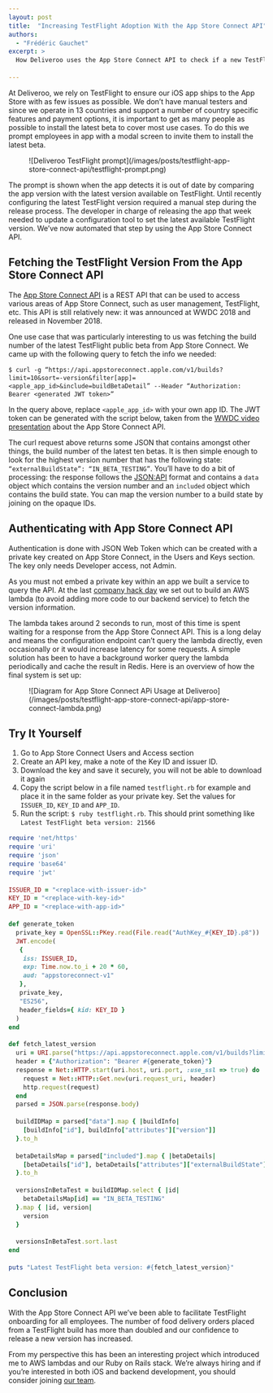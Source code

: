 ```yaml
---
layout: post
title:  "Increasing TestFlight Adoption With the App Store Connect API"
authors:
  - "Frédéric Gauchet"
excerpt: >
  How Deliveroo uses the App Store Connect API to check if a new TestFlight build is available and prompt employees to install it.

---
```


At Deliveroo, we rely on TestFlight to ensure our iOS app ships to the App Store with as few issues as possible. We don’t have manual testers and since we operate in 13 countries and support a number of country specific features and payment options, it is important to get as many people as possible to install the latest beta to cover most use cases. To do this we prompt employees in app with a modal screen to invite them to install the latest beta.

<figure class="small">
![Deliveroo TestFlight prompt](/images/posts/testflight-app-store-connect-api/testflight-prompt.png)
</figure>

The prompt is shown when the app detects it is out of date by comparing the app version with the latest version available on TestFlight. Until recently configuring the latest TestFlight version required a manual step during the release process. The developer in charge of releasing the app that week needed to update a configuration tool to set the latest available TestFlight version. We’ve now automated that step by using the App Store Connect API.

## Fetching the TestFlight Version From the App Store Connect API

The [App Store Connect API](https://developer.apple.com/app-store-connect/api/) is a REST API that can be used to access various areas of App Store Connect, such as user management, TestFlight, etc. This API is still relatively new: it was announced at WWDC 2018 and released in November 2018.

One use case that was particularly interesting to us was fetching the build number of the latest TestFlight public beta from App Store Connect. We came up with the following query to fetch the info we needed:

```
$ curl -g “https://api.appstoreconnect.apple.com/v1/builds?limit=10&sort=-version&filter[app]=<apple_app_id>&include=buildBetaDetail” --Header “Authorization: Bearer <generated JWT token>”
```

In the query above, replace `<apple_app_id>` with your own app ID.
The JWT token can be generated with the script below, taken from the [WWDC video presentation](https://developer.apple.com/videos/play/wwdc2018-303/?time=2019) about the App Store Connect API.

The curl request above returns some JSON that contains amongst other things, the build number of the latest ten betas. It is then simple enough to look for the highest version number that has the following state: `“externalBuildState”: “IN_BETA_TESTING”`. You’ll have to do a bit of processing: the response follows the [JSON:API](https://jsonapi.org/) format and contains a `data` object which contains the version number and an `included` object which contains the build state. You can map the version number to a build state by joining on the opaque IDs.

## Authenticating with App Store Connect API

Authentication is done with JSON Web Token which can be created with a private key created on App Store Connect, in the Users and Keys section. The key only needs Developer access, not Admin.

As you must not embed a private key within an app we built a service to query the API. At the last [company hack day](/2019/10/02/where-are-they-now.html) we set out to build an AWS lambda (to avoid adding more code to our backend service) to fetch the version information.

The lambda takes around 2 seconds to run, most of this time is spent waiting for a response from the App Store Connect API. This is a long delay and means the configuration endpoint can’t query the lambda directly, even occasionally or it would increase latency for some requests. A simple solution has been to have a background worker query the lambda periodically and cache the result in Redis. Here is an overview of how the final system is set up:

<figure>
![Diagram for App Store Connect APi Usage at Deliveroo](/images/posts/testflight-app-store-connect-api/app-store-connect-lambda.png)
</figure>

## Try It Yourself

1. Go to App Store Connect Users and Access section
2. Create an API key, make a note of the Key ID and issuer ID.
3. Download the key and save it securely, you will not be able to download it again
4. Copy the script below in a file named `testflight.rb` for example and place it in the same folder as your private key. Set the values for `ISSUER_ID`, `KEY_ID` and `APP_ID`.
5. Run the script: `$ ruby testflight.rb`. This should print something like `Latest TestFlight beta version: 21566`

```ruby
require 'net/https'
require 'uri'
require 'json'
require 'base64'
require 'jwt'

ISSUER_ID = "<replace-with-issuer-id>"
KEY_ID = "<replace-with-key-id>"
APP_ID = "<replace-with-app-id>"

def generate_token
  private_key = OpenSSL::PKey.read(File.read("AuthKey_#{KEY_ID}.p8"))
  JWT.encode(
   {
    iss: ISSUER_ID,
    exp: Time.now.to_i + 20 * 60,
    aud: "appstoreconnect-v1"
   },
   private_key,
   "ES256",
   header_fields={ kid: KEY_ID }
  )
end

def fetch_latest_version
  uri = URI.parse("https://api.appstoreconnect.apple.com/v1/builds?limit=10&sort=-version&filter[app]=#{APP_ID}&include=buildBetaDetail")
  header = {"Authorization": "Bearer #{generate_token}"}
  response = Net::HTTP.start(uri.host, uri.port, :use_ssl => true) do |http|
    request = Net::HTTP::Get.new(uri.request_uri, header)
    http.request(request)
  end
  parsed = JSON.parse(response.body)

  buildIDMap = parsed["data"].map { |buildInfo|
    [buildInfo["id"], buildInfo["attributes"]["version"]]
  }.to_h

  betaDetailsMap = parsed["included"].map { |betaDetails|
    [betaDetails["id"], betaDetails["attributes"]["externalBuildState"]]
  }.to_h

  versionsInBetaTest = buildIDMap.select { |id|
    betaDetailsMap[id] == "IN_BETA_TESTING" 
  }.map { |id, version|
    version
  }

  versionsInBetaTest.sort.last
end

puts "Latest TestFlight beta version: #{fetch_latest_version}"
```

## Conclusion

With the App Store Connect API we’ve been able to facilitate TestFlight onboarding for all employees. The number of food delivery orders placed from a TestFlight build has more than doubled and our confidence to release a new version has increased.

From my perspective this has been an interesting project which introduced me to AWS lambdas and our Ruby on Rails stack. We’re always hiring and if you’re interested in both iOS and backend development, you should consider joining [our team](https://careers.deliveroo.co.uk).
